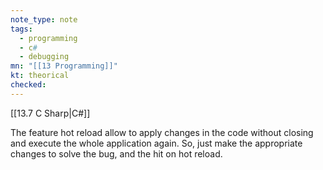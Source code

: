 ```yaml
---
note_type: note
tags:
  - programming
  - c#
  - debugging
mn: "[[13 Programming]]"
kt: theorical
checked: 
---
```

[[13.7 C Sharp|C#]]

The feature hot reload allow to apply changes in the code without closing and execute the whole application again. So, just make the appropriate changes to solve the bug, and the hit on hot reload.  